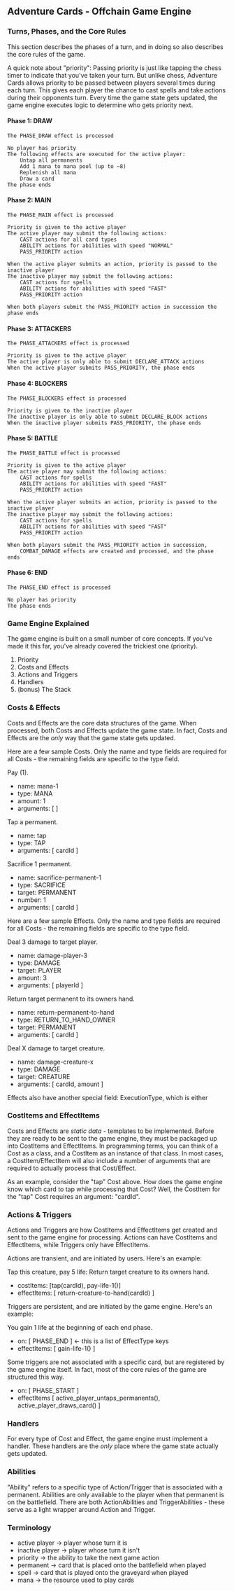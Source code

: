 ## Adventure Cards - Offchain Game Engine

### Turns, Phases, and the Core Rules

This section describes the phases of a turn, and in doing so also describes the core rules of the game.

A quick note about "priority": Passing priority is just like tapping the chess timer to indicate that you've taken your turn. But unlike chess, Adventure Cards allows priority to be passed between players several times during each turn. This gives each player the chance to cast spells and take actions during their opponents turn. Every time the game state gets updated, the game engine executes logic to determine who gets priority next.

#### Phase 1: DRAW

    The PHASE_DRAW effect is processed

    No player has priority
    The following effects are executed for the active player:
        Untap all permanents
        Add 1 mana to mana pool (up to ~8)
        Replenish all mana
        Draw a card
    The phase ends

#### Phase 2: MAIN

    The PHASE_MAIN effect is processed

    Priority is given to the active player
    The active player may submit the following actions:
        CAST actions for all card types
        ABILITY actions for abilities with speed "NORMAL"
        PASS_PRIORITY action

    When the active player submits an action, priority is passed to the inactive player
    The inactive player may submit the following actions:
        CAST actions for spells
        ABILITY actions for abilities with speed "FAST"
        PASS_PRIORITY action

    When both players submit the PASS_PRIORITY action in succession the phase ends

#### Phase 3: ATTACKERS

    The PHASE_ATTACKERS effect is processed

    Priority is given to the active player
    The active player is only able to submit DECLARE_ATTACK actions
    When the active player submits PASS_PRIORITY, the phase ends

#### Phase 4: BLOCKERS

    The PHASE_BLOCKERS effect is processed

    Priority is given to the inactive player
    The inactive player is only able to submit DECLARE_BLOCK actions
    When the inactive player submits PASS_PRIORITY, the phase ends

#### Phase 5: BATTLE

    The PHASE_BATTLE effect is processed

    Priority is given to the active player
    The active player may submit the following actions:
        CAST actions for spells
        ABILITY actions for abilities with speed "FAST"
        PASS_PRIORITY action

    When the active player submits an action, priority is passed to the inactive player
    The inactive player may submit the following actions:
        CAST actions for spells
        ABILITY actions for abilities with speed "FAST"
        PASS_PRIORITY action

    When both players submit the PASS_PRIORITY action in succession,
        COMBAT_DAMAGE effects are created and processed, and the phase ends

#### Phase 6: END

    The PHASE_END effect is processed

    No player has priority
    The phase ends

### Game Engine Explained

The game engine is built on a small number of core concepts. If you've made it this far, you've already covered the trickiest one (priority).

1. Priority
2. Costs and Effects
3. Actions and Triggers
4. Handlers
5. (bonus) The Stack

### Costs & Effects

Costs and Effects are the core data structures of the game. When processed, both Costs and Effects update the game state. In fact, Costs and Effects are the _only_ way that the game state gets updated.

Here are a few sample Costs. Only the name and type fields are required for all Costs - the remaining fields are specific to the type field.

Pay (1).

- name: mana-1
- type: MANA
- amount: 1
- arguments: [ ]

Tap a permanent.

- name: tap
- type: TAP
- arguments: [ cardId ]

Sacrifice 1 permanent.

- name: sacrifice-permanent-1
- type: SACRIFICE
- target: PERMANENT
- number: 1
- arguments: [ cardId ]

Here are a few sample Effects. Only the name and type fields are required for all Costs - the remaining fields are specific to the type field.

Deal 3 damage to target player.

- name: damage-player-3
- type: DAMAGE
- target: PLAYER
- amount: 3
- arguments: [ playerId ]

Return target permanent to its owners hand.

- name: return-permanent-to-hand
- type: RETURN_TO_HAND_OWNER
- target: PERMANENT
- arguments: [ cardId ]

Deal X damage to target creature.

- name: damage-creature-x
- type: DAMAGE
- target: CREATURE
- arguments: [ cardId, amount ]

Effects also have another special field: ExecutionType, which is either

### CostItems and EffectItems

Costs and Effects are _static data_ - templates to be implemented. Before they are ready to be sent to the game engine, they must be packaged up into CostItems and EffectItems. In programming terms, you can think of a Cost as a class, and a CostItem as an instance of that class. In most cases, a CostItem/EffectItem will also include a number of arguments that are required to actually process that Cost/Effect.

As an example, consider the "tap" Cost above. How does the game engine know which card to tap while processing that Cost? Well, the CostItem for the "tap" Cost requires an argument: "cardId".

### Actions & Triggers

Actions and Triggers are how CostItems and EffectItems get created and sent to the game engine for processing. Actions can have CostItems and EffectItems, while Triggers only have EffectItems.

Actions are transient, and are initiated by users. Here's an example:

Tap this creature, pay 5 life: Return target creature to its owners hand.

- costItems: [tap(cardId), pay-life-1()]
- effectItems: [ return-creature-to-hand(cardId) ]

Triggers are persistent, and are initiated by the game engine. Here's an example:

You gain 1 life at the beginning of each end phase.

- on: [ PHASE_END ] <- this is a list of EffectType keys
- effectItems: [ gain-life-1() ]

Some triggers are not associated with a specific card, but are registered by the game engine itself. In fact, most of the core rules of the game are structured this way.

- on: [ PHASE_START ]
- effectItems [ active_player_untaps_permanents(), active_player_draws_card() ]

### Handlers

For every type of Cost and Effect, the game engine must implement a handler. These handlers are the _only_ place where the game state actually gets updated.

### Abilities

"Ability" refers to a specific type of Action/Trigger that is associated with a permanent. Abilities are only available to the player when that permanent is on the battlefield. There are both ActionAbilities and TriggerAbilities - these serve as a light wrapper around Action and Trigger.

### Terminology

- active player -> player whose turn it is
- inactive player -> player whose turn it isn't
- priority -> the ability to take the next game action
- permanent -> card that is placed onto the battlefield when played
- spell -> card that is played onto the graveyard when played
- mana -> the resource used to play cards
